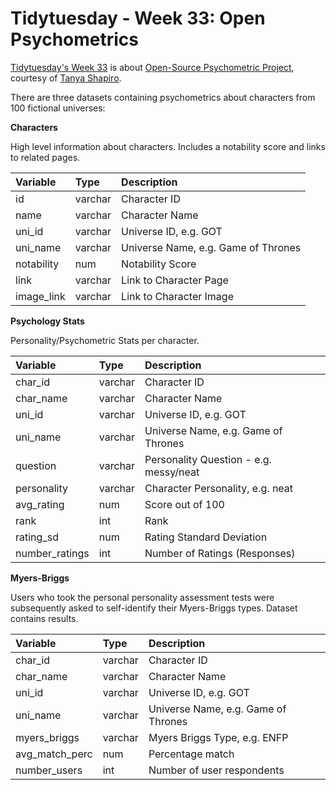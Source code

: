 # Tidytuesday - Week 33: Open Psychometrics

[Tidytuesday's Week 33](https://github.com/rfordatascience/tidytuesday/tree/master/data/2022/2022-08-16) is about [Open-Source Psychometric Project](https://openpsychometrics.org/), courtesy of [Tanya Shapiro](https://twitter.com/tanya_shapiro/status/1558936093390774272?s=20&t=tI4nccuwEG4SjWd3H1Suew).

There are three datasets containing psychometrics about characters from 100 fictional universes:

**Characters**

High level information about characters. Includes a notability score and links to related pages.

| Variable   | Type    | Description                         |
| :--------- | :------ | :---------------------------------- |
| id         | varchar | Character ID                        |
| name       | varchar | Character Name                      |
| uni_id     | varchar | Universe ID, e.g. GOT               |
| uni_name   | varchar | Universe Name, e.g. Game of Thrones |
| notability | num     | Notability Score                    |
| link       | varchar | Link to Character Page              |
| image_link | varchar | Link to Character Image             |

**Psychology Stats**

Personality/Psychometric Stats per character.

| Variable       | Type    | Description                            |
| :------------- | :------ | :------------------------------------- |
| char_id        | varchar | Character ID                           |
| char_name      | varchar | Character Name                         |
| uni_id         | varchar | Universe ID, e.g. GOT                  |
| uni_name       | varchar | Universe Name, e.g. Game of Thrones    |
| question       | varchar | Personality Question - e.g. messy/neat |
| personality    | varchar | Character Personality, e.g. neat       |
| avg_rating     | num     | Score out of 100                       |
| rank           | int     | Rank                                   |
| rating_sd      | num     | Rating Standard Deviation              |
| number_ratings | int     | Number of Ratings (Responses)          |

**Myers-Briggs**

Users who took the personal personality assessment tests were subsequently asked to self-identify their Myers-Briggs types. Dataset contains results.

| Variable       | Type    | Description                         |
| :------------- | :------ | :---------------------------------- |
| char_id        | varchar | Character ID                        |
| char_name      | varchar | Character Name                      |
| uni_id         | varchar | Universe ID, e.g. GOT               |
| uni_name       | varchar | Universe Name, e.g. Game of Thrones |
| myers_briggs   | varchar | Myers Briggs Type, e.g. ENFP        |
| avg_match_perc | num     | Percentage match                    |
| number_users   | int     | Number of user respondents          |